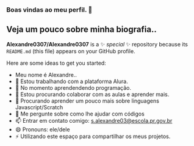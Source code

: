### Boas vindas ao meu perfil. 👋

## Veja um pouco sobre minha biografia..

**Alexandre0307/Alexandre0307** is a ✨ _special_ ✨ repository because its `README.md` (this file) appears on your GitHub profile.

Here are some ideas to get you started:

- Meu nome é Alexandre..
- 🔭 Estou trabalhando com a plataforma Alura.
- 🌱 No momento aprendendendo programação.
- 👯 Estou procurando colaborar com as aulas e aprender mais.
- 🤔 Procurando aprender um pouco mais sobre linguagens Javascript/Scratch
- 💬 Me pergunte sobre como lhe ajudar com códigos
- 📫 Entrar em contato comigo: s.alexandre03@escola.pr.gov.br
- 😄 Pronouns: ele/dele
- ⚡ Utilizando este espaço para compartilhar os meus projetos.

